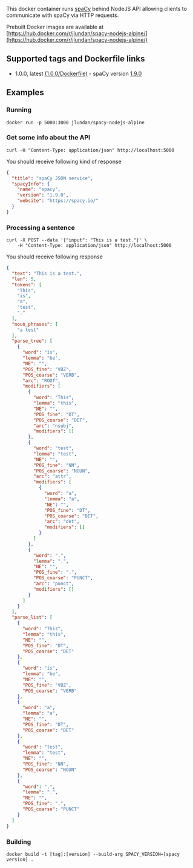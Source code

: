 This docker container runs [spaCy](https://spacy.io/) behind NodeJS API allowing clients to communicate with spaCy via HTTP requests.

Prebuilt Docker images are available at [https://hub.docker.com/r/jlundan/spacy-nodejs-alpine/](https://hub.docker.com/r/jlundan/spacy-nodejs-alpine/)
## Supported tags and Dockerfile links

* 1.0.0, latest [(1.0.0/Dockerfile)](https://github.com/jlundan/spacy-nodejs-alpine/blob/1.0.0/Dockerfile) - spaCy version [1.9.0](https://github.com/explosion/spaCy/releases/tag/v1.9.0)

## Examples ##
### Running ###
```
docker run -p 5000:3000 jlundan/spacy-nodejs-alpine
```

### Get some info about the API ###
```
curl -H "Content-Type: application/json" http://localhost:5000
```

You should receive following kind of response
```json
{
  "title": "spaCy JSON service",
  "spacyInfo": {
    "name": "spacy",
    "version": "1.9.0",
    "website": "https://spacy.io/"
  }
}
```

### Processing a sentence ###
```
curl -X POST --data '{"input": "This is a test."}' \
    -H "Content-Type: application/json" http://localhost:5000
```

You should receive following response

```json
{
  "text": "This is a test.",
  "len": 5,
  "tokens": [
    "This",
    "is",
    "a",
    "test",
    "."
  ],
  "noun_phrases": [
    "a test"
  ],
  "parse_tree": [
    {
      "word": "is",
      "lemma": "be",
      "NE": "",
      "POS_fine": "VBZ",
      "POS_coarse": "VERB",
      "arc": "ROOT",
      "modifiers": [
        {
          "word": "This",
          "lemma": "this",
          "NE": "",
          "POS_fine": "DT",
          "POS_coarse": "DET",
          "arc": "nsubj",
          "modifiers": []
        },
        {
          "word": "test",
          "lemma": "test",
          "NE": "",
          "POS_fine": "NN",
          "POS_coarse": "NOUN",
          "arc": "attr",
          "modifiers": [
            {
              "word": "a",
              "lemma": "a",
              "NE": "",
              "POS_fine": "DT",
              "POS_coarse": "DET",
              "arc": "det",
              "modifiers": []
            }
          ]
        },
        {
          "word": ".",
          "lemma": ".",
          "NE": "",
          "POS_fine": ".",
          "POS_coarse": "PUNCT",
          "arc": "punct",
          "modifiers": []
        }
      ]
    }
  ],
  "parse_list": [
    {
      "word": "This",
      "lemma": "this",
      "NE": "",
      "POS_fine": "DT",
      "POS_coarse": "DET"
    },
    {
      "word": "is",
      "lemma": "be",
      "NE": "",
      "POS_fine": "VBZ",
      "POS_coarse": "VERB"
    },
    {
      "word": "a",
      "lemma": "a",
      "NE": "",
      "POS_fine": "DT",
      "POS_coarse": "DET"
    },
    {
      "word": "test",
      "lemma": "test",
      "NE": "",
      "POS_fine": "NN",
      "POS_coarse": "NOUN"
    },
    {
      "word": ".",
      "lemma": ".",
      "NE": "",
      "POS_fine": ".",
      "POS_coarse": "PUNCT"
    }
  ]
}
```
### Building ###
```
docker build -t [tag]:[version] --build-arg SPACY_VERSION=[spacy version] .
```